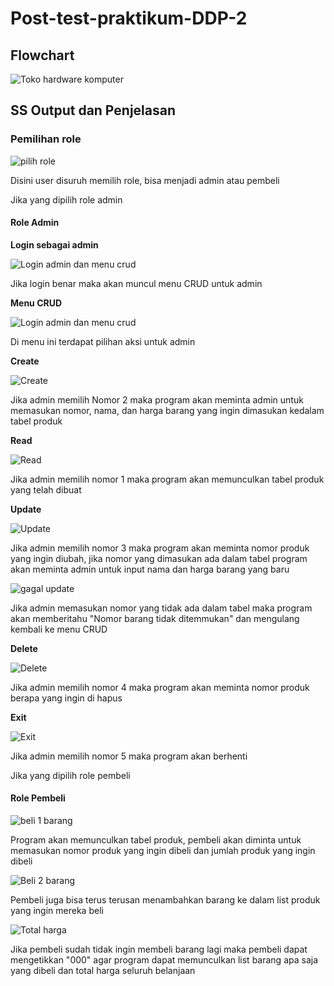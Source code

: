 # Post-test-praktikum-DDP-2
## Flowchart
![Toko hardware komputer](https://github.com/Qollie/Post-test-praktikum-DDP-2/assets/126032210/a01e4bf5-0c02-417e-a262-df71beab47e6)
## SS Output dan Penjelasan
### Pemilihan role
![pilih role](https://github.com/Qollie/Post-test-praktikum-DDP-2/assets/126032210/667f7352-cd0c-4ab3-b48a-969fd7e6ffef)

Disini user disuruh memilih role, bisa menjadi admin atau pembeli

Jika yang dipilih role admin
#### Role Admin
**Login sebagai admin**

![Login admin dan menu crud](https://github.com/Qollie/Post-test-praktikum-DDP-2/assets/126032210/6e5c39fe-08a0-4192-b261-627a90a687fd)

Jika login benar maka akan muncul menu CRUD untuk admin

**Menu CRUD**

![Login admin dan menu crud](https://github.com/Qollie/Post-test-praktikum-DDP-2/assets/126032210/6e5c39fe-08a0-4192-b261-627a90a687fd)

Di menu ini terdapat pilihan aksi untuk admin

  **Create**
  
  ![Create](https://github.com/Qollie/Post-test-praktikum-DDP-2/assets/126032210/1f9dbbdd-67df-43c2-9e9f-cb3ea83d698e)
  
  Jika admin memilih Nomor 2 maka program akan meminta admin untuk memasukan nomor, nama, dan harga barang yang ingin dimasukan kedalam tabel produk
  
  **Read**
  
  ![Read](https://github.com/Qollie/Post-test-praktikum-DDP-2/assets/126032210/674638e0-0c96-430a-87fd-8ada51365421)
  
  Jika admin memilih nomor 1 maka program akan memunculkan tabel produk yang telah dibuat
  
  **Update**
  
  ![Update](https://github.com/Qollie/Post-test-praktikum-DDP-2/assets/126032210/96ef1680-0182-48c6-a562-3f4d1fb60055)
  
  Jika admin memilih nomor 3 maka program akan meminta nomor produk yang ingin diubah, jika nomor yang dimasukan ada dalam tabel
  program akan meminta admin untuk input nama dan harga barang yang baru
  
  ![gagal update](https://github.com/Qollie/Post-test-praktikum-DDP-2/assets/126032210/902e7eb7-9a52-4229-86c5-b4157d98f09e)
  
  Jika admin memasukan nomor yang tidak ada dalam tabel maka program akan memberitahu "Nomor barang tidak ditemmukan" dan mengulang kembali ke menu CRUD
  
  **Delete**
  
  ![Delete](https://github.com/Qollie/Post-test-praktikum-DDP-2/assets/126032210/de55ee44-f010-40d4-a45f-376104da4675)
  
  Jika admin memilih nomor 4 maka program akan meminta nomor produk berapa yang ingin di hapus

  **Exit**
  
  ![Exit](https://github.com/Qollie/Post-test-praktikum-DDP-2/assets/126032210/dc2a4ddf-0737-41f6-a470-5ff44cc007f4)
  
  Jika admin memilih nomor 5 maka program akan berhenti

  

Jika yang dipilih role pembeli
#### Role Pembeli

![beli 1 barang](https://github.com/Qollie/Post-test-praktikum-DDP-2/assets/126032210/a17f04b4-c6a5-469f-a6cd-30f05529f6d7)

Program akan memunculkan tabel produk, pembeli akan diminta untuk memasukan nomor produk yang ingin dibeli dan jumlah produk yang ingin dibeli

![Beli 2 barang](https://github.com/Qollie/Post-test-praktikum-DDP-2/assets/126032210/fd090224-c724-4e7c-9d75-f209417757a0)

Pembeli juga bisa terus terusan menambahkan barang ke dalam list produk yang ingin mereka beli


![Total harga](https://github.com/Qollie/Post-test-praktikum-DDP-2/assets/126032210/087aacc6-437b-4370-b65f-3d3e9375e14e)

Jika pembeli sudah tidak ingin membeli barang lagi maka pembeli dapat mengetikkan "000" agar program dapat memunculkan list barang apa saja yang dibeli dan total harga seluruh belanjaan
